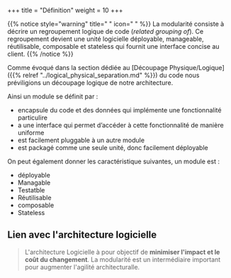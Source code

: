 +++
title = "Définition"
weight = 10
+++

{{% notice style="warning" title=" " icon=" " %}}
La modularité consiste à décrire un regroupement logique de code (*related grouping of*). Ce regroupement devient une unité logicielle déployable, manageable, réutilisable, composable et stateless qui fournit une interface concise au client.
{{% /notice %}}

Comme évoqué dans la section dédiée au [Découpage Physique/Logique]({{% relref "../logical_physical_separation.md" %}}) du code nous préviligions un découpage logique de notre architecture.

Ainsi un module se définit par :
* encapsule du code et des données qui implémente une fonctionnalité particulire
* a une interface qui permet d’accéder à cette fonctionnalité de manière uniforme
* est facilement pluggable à un autre module
* est packagé comme une seule unité, donc facilement déployable


On peut également donner les caractéristique suivantes, un module est :
- déployable
- Managable
- Testatble
- Réutilisable
- composable
- Stateless


## Lien avec l'architecture logicielle
> L'architecture Logicielle à pour objectif de **minimiser l'impact et le coût du changement**. La modularité est un intermédiaire important pour augmenter l'agilité architecturalle. 
